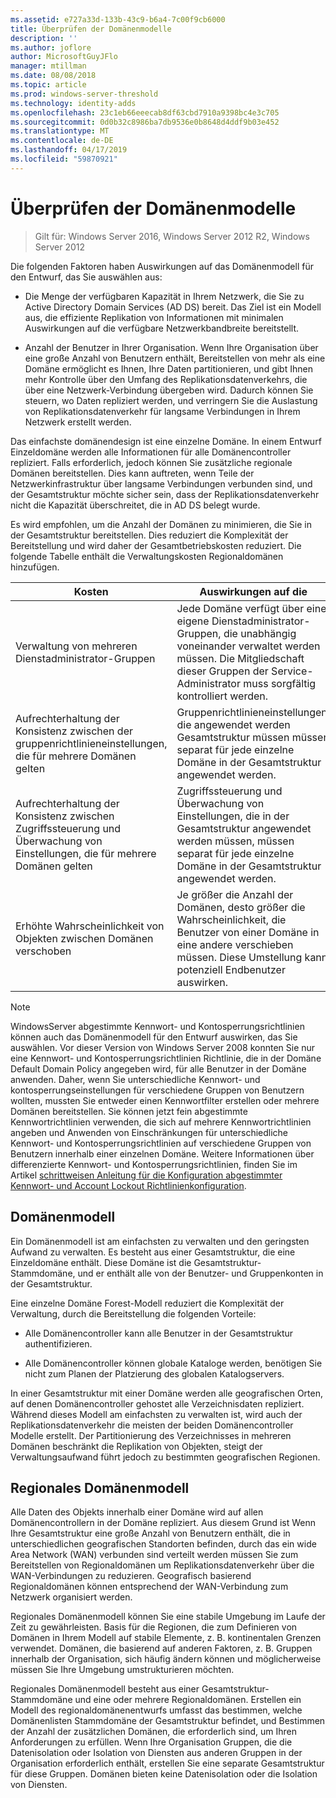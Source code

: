 ```yaml
---
ms.assetid: e727a33d-133b-43c9-b6a4-7c00f9cb6000
title: Überprüfen der Domänenmodelle
description: ''
ms.author: joflore
author: MicrosoftGuyJFlo
manager: mtillman
ms.date: 08/08/2018
ms.topic: article
ms.prod: windows-server-threshold
ms.technology: identity-adds
ms.openlocfilehash: 23c1eb66eeecab8df63cbd7910a9398bc4e3c705
ms.sourcegitcommit: 0d0b32c8986ba7db9536e0b8648d4ddf9b03e452
ms.translationtype: MT
ms.contentlocale: de-DE
ms.lasthandoff: 04/17/2019
ms.locfileid: "59870921"
---
```

# <a name="reviewing-the-domain-models"></a>Überprüfen der Domänenmodelle

>Gilt für: Windows Server 2016, Windows Server 2012 R2, Windows Server 2012

Die folgenden Faktoren haben Auswirkungen auf das Domänenmodell für den Entwurf, das Sie auswählen aus:  
  
- Die Menge der verfügbaren Kapazität in Ihrem Netzwerk, die Sie zu Active Directory Domain Services (AD DS) bereit. Das Ziel ist ein Modell aus, die effiziente Replikation von Informationen mit minimalen Auswirkungen auf die verfügbare Netzwerkbandbreite bereitstellt.  

- Anzahl der Benutzer in Ihrer Organisation. Wenn Ihre Organisation über eine große Anzahl von Benutzern enthält, Bereitstellen von mehr als eine Domäne ermöglicht es Ihnen, Ihre Daten partitionieren, und gibt Ihnen mehr Kontrolle über den Umfang des Replikationsdatenverkehrs, die über eine Netzwerk-Verbindung übergeben wird. Dadurch können Sie steuern, wo Daten repliziert werden, und verringern Sie die Auslastung von Replikationsdatenverkehr für langsame Verbindungen in Ihrem Netzwerk erstellt werden.  

Das einfachste domänendesign ist eine einzelne Domäne. In einem Entwurf Einzeldomäne werden alle Informationen für alle Domänencontroller repliziert. Falls erforderlich, jedoch können Sie zusätzliche regionale Domänen bereitstellen. Dies kann auftreten, wenn Teile der Netzwerkinfrastruktur über langsame Verbindungen verbunden sind, und der Gesamtstruktur möchte sicher sein, dass der Replikationsdatenverkehr nicht die Kapazität überschreitet, die in AD DS belegt wurde.  

Es wird empfohlen, um die Anzahl der Domänen zu minimieren, die Sie in der Gesamtstruktur bereitstellen. Dies reduziert die Komplexität der Bereitstellung und wird daher der Gesamtbetriebskosten reduziert. Die folgende Tabelle enthält die Verwaltungskosten Regionaldomänen hinzufügen.  

|Kosten|Auswirkungen auf die|  
|--------|----------------|  
|Verwaltung von mehreren Dienstadministrator-Gruppen|Jede Domäne verfügt über eine eigene Dienstadministrator-Gruppen, die unabhängig voneinander verwaltet werden müssen. Die Mitgliedschaft dieser Gruppen der Service-Administrator muss sorgfältig kontrolliert werden.|  
|Aufrechterhaltung der Konsistenz zwischen der gruppenrichtlinieneinstellungen, die für mehrere Domänen gelten|Gruppenrichtlinieneinstellungen, die angewendet werden Gesamtstruktur müssen müssen separat für jede einzelne Domäne in der Gesamtstruktur angewendet werden.|  
|Aufrechterhaltung der Konsistenz zwischen Zugriffssteuerung und Überwachung von Einstellungen, die für mehrere Domänen gelten|Zugriffssteuerung und Überwachung von Einstellungen, die in der Gesamtstruktur angewendet werden müssen, müssen separat für jede einzelne Domäne in der Gesamtstruktur angewendet werden.|  
|Erhöhte Wahrscheinlichkeit von Objekten zwischen Domänen verschoben|Je größer die Anzahl der Domänen, desto größer die Wahrscheinlichkeit, die Benutzer von einer Domäne in eine andere verschieben müssen. Diese Umstellung kann potenziell Endbenutzer auswirken.|  

> [!NOTE]  
> WindowsServer abgestimmte Kennwort- und Kontosperrungsrichtlinien können auch das Domänenmodell für den Entwurf auswirken, das Sie auswählen. Vor dieser Version von Windows Server 2008 konnten Sie nur eine Kennwort- und Kontosperrungsrichtlinien Richtlinie, die in der Domäne Default Domain Policy angegeben wird, für alle Benutzer in der Domäne anwenden. Daher, wenn Sie unterschiedliche Kennwort- und kontosperrungseinstellungen für verschiedene Gruppen von Benutzern wollten, mussten Sie entweder einen Kennwortfilter erstellen oder mehrere Domänen bereitstellen. Sie können jetzt fein abgestimmte Kennwortrichtlinien verwenden, die sich auf mehrere Kennwortrichtlinien angeben und Anwenden von Einschränkungen für unterschiedliche Kennwort- und Kontosperrungsrichtlinien auf verschiedene Gruppen von Benutzern innerhalb einer einzelnen Domäne. Weitere Informationen über differenzierte Kennwort- und Kontosperrungsrichtlinien, finden Sie im Artikel [schrittweisen Anleitung für die Konfiguration abgestimmter Kennwort- und Account Lockout Richtlinienkonfiguration](https://go.microsoft.com/fwlink/?LinkID=91477).  

## <a name="single-domain-model"></a>Domänenmodell

Ein Domänenmodell ist am einfachsten zu verwalten und den geringsten Aufwand zu verwalten. Es besteht aus einer Gesamtstruktur, die eine Einzeldomäne enthält. Diese Domäne ist die Gesamtstruktur-Stammdomäne, und er enthält alle von der Benutzer- und Gruppenkonten in der Gesamtstruktur.  

Eine einzelne Domäne Forest-Modell reduziert die Komplexität der Verwaltung, durch die Bereitstellung die folgenden Vorteile:  

- Alle Domänencontroller kann alle Benutzer in der Gesamtstruktur authentifizieren.  

- Alle Domänencontroller können globale Kataloge werden, benötigen Sie nicht zum Planen der Platzierung des globalen Katalogservers.  
  
In einer Gesamtstruktur mit einer Domäne werden alle geografischen Orten, auf denen Domänencontroller gehostet alle Verzeichnisdaten repliziert. Während dieses Modell am einfachsten zu verwalten ist, wird auch der Replikationsdatenverkehr die meisten der beiden Domänencontroller Modelle erstellt. Der Partitionierung des Verzeichnisses in mehreren Domänen beschränkt die Replikation von Objekten, steigt der Verwaltungsaufwand führt jedoch zu bestimmten geografischen Regionen.  
  
## <a name="regional-domain-model"></a>Regionales Domänenmodell

Alle Daten des Objekts innerhalb einer Domäne wird auf allen Domänencontrollern in der Domäne repliziert. Aus diesem Grund ist Wenn Ihre Gesamtstruktur eine große Anzahl von Benutzern enthält, die in unterschiedlichen geografischen Standorten befinden, durch das ein wide Area Network (WAN) verbunden sind verteilt werden müssen Sie zum Bereitstellen von Regionaldomänen um Replikationsdatenverkehr über die WAN-Verbindungen zu reduzieren. Geografisch basierend Regionaldomänen können entsprechend der WAN-Verbindung zum Netzwerk organisiert werden.  
  
Regionales Domänenmodell können Sie eine stabile Umgebung im Laufe der Zeit zu gewährleisten. Basis für die Regionen, die zum Definieren von Domänen in Ihrem Modell auf stabile Elemente, z. B. kontinentalen Grenzen verwendet. Domänen, die basierend auf anderen Faktoren, z. B. Gruppen innerhalb der Organisation, sich häufig ändern können und möglicherweise müssen Sie Ihre Umgebung umstrukturieren möchten.  
  
Regionales Domänenmodell besteht aus einer Gesamtstruktur-Stammdomäne und eine oder mehrere Regionaldomänen. Erstellen ein Modell des regionaldomänenentwurfs umfasst das bestimmen, welche Domänenlisten Stammdomäne der Gesamtstruktur befindet, und Bestimmen der Anzahl der zusätzlichen Domänen, die erforderlich sind, um Ihren Anforderungen zu erfüllen. Wenn Ihre Organisation Gruppen, die die Datenisolation oder Isolation von Diensten aus anderen Gruppen in der Organisation erforderlich enthält, erstellen Sie eine separate Gesamtstruktur für diese Gruppen. Domänen bieten keine Datenisolation oder die Isolation von Diensten.  

